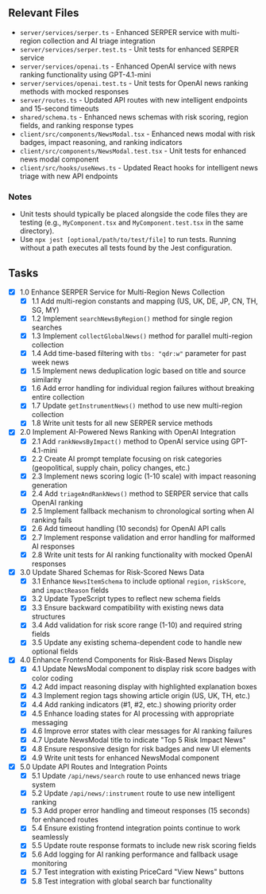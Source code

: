 ## Relevant Files

- `server/services/serper.ts` - Enhanced SERPER service with multi-region collection and AI triage integration
- `server/services/serper.test.ts` - Unit tests for enhanced SERPER service
- `server/services/openai.ts` - Enhanced OpenAI service with news ranking functionality using GPT-4.1-mini
- `server/services/openai.test.ts` - Unit tests for OpenAI news ranking methods with mocked responses
- `server/routes.ts` - Updated API routes with new intelligent endpoints and 15-second timeouts
- `shared/schema.ts` - Enhanced news schemas with risk scoring, region fields, and ranking response types
- `client/src/components/NewsModal.tsx` - Enhanced news modal with risk badges, impact reasoning, and ranking indicators
- `client/src/components/NewsModal.test.tsx` - Unit tests for enhanced news modal component
- `client/src/hooks/useNews.ts` - Updated React hooks for intelligent news triage with new API endpoints

### Notes

- Unit tests should typically be placed alongside the code files they are testing (e.g., `MyComponent.tsx` and `MyComponent.test.tsx` in the same directory).
- Use `npx jest [optional/path/to/test/file]` to run tests. Running without a path executes all tests found by the Jest configuration.

## Tasks

- [x] 1.0 Enhance SERPER Service for Multi-Region News Collection
  - [x] 1.1 Add multi-region constants and mapping (US, UK, DE, JP, CN, TH, SG, MY)
  - [x] 1.2 Implement `searchNewsByRegion()` method for single region searches
  - [x] 1.3 Implement `collectGlobalNews()` method for parallel multi-region collection
  - [x] 1.4 Add time-based filtering with `tbs: "qdr:w"` parameter for past week news
  - [x] 1.5 Implement news deduplication logic based on title and source similarity
  - [x] 1.6 Add error handling for individual region failures without breaking entire collection
  - [x] 1.7 Update `getInstrumentNews()` method to use new multi-region collection
  - [x] 1.8 Write unit tests for all new SERPER service methods

- [x] 2.0 Implement AI-Powered News Ranking with OpenAI Integration
  - [x] 2.1 Add `rankNewsByImpact()` method to OpenAI service using GPT-4.1-mini
  - [x] 2.2 Create AI prompt template focusing on risk categories (geopolitical, supply chain, policy changes, etc.)
  - [x] 2.3 Implement news scoring logic (1-10 scale) with impact reasoning generation
  - [x] 2.4 Add `triageAndRankNews()` method to SERPER service that calls OpenAI ranking
  - [x] 2.5 Implement fallback mechanism to chronological sorting when AI ranking fails
  - [x] 2.6 Add timeout handling (10 seconds) for OpenAI API calls
  - [x] 2.7 Implement response validation and error handling for malformed AI responses
  - [x] 2.8 Write unit tests for AI ranking functionality with mocked OpenAI responses

- [x] 3.0 Update Shared Schemas for Risk-Scored News Data
  - [x] 3.1 Enhance `NewsItemSchema` to include optional `region`, `riskScore`, and `impactReason` fields
  - [x] 3.2 Update TypeScript types to reflect new schema fields
  - [x] 3.3 Ensure backward compatibility with existing news data structures
  - [x] 3.4 Add validation for risk score range (1-10) and required string fields
  - [x] 3.5 Update any existing schema-dependent code to handle new optional fields

- [x] 4.0 Enhance Frontend Components for Risk-Based News Display
  - [x] 4.1 Update NewsModal component to display risk score badges with color coding
  - [x] 4.2 Add impact reasoning display with highlighted explanation boxes
  - [x] 4.3 Implement region tags showing article origin (US, UK, TH, etc.)
  - [x] 4.4 Add ranking indicators (#1, #2, etc.) showing priority order
  - [x] 4.5 Enhance loading states for AI processing with appropriate messaging
  - [x] 4.6 Improve error states with clear messages for AI ranking failures
  - [x] 4.7 Update NewsModal title to indicate "Top 5 Risk Impact News"
  - [x] 4.8 Ensure responsive design for risk badges and new UI elements
  - [x] 4.9 Write unit tests for enhanced NewsModal component

- [x] 5.0 Update API Routes and Integration Points
  - [x] 5.1 Update `/api/news/search` route to use enhanced news triage system
  - [x] 5.2 Update `/api/news/:instrument` route to use new intelligent ranking
  - [x] 5.3 Add proper error handling and timeout responses (15 seconds) for enhanced routes
  - [x] 5.4 Ensure existing frontend integration points continue to work seamlessly
  - [x] 5.5 Update route response formats to include new risk scoring fields
  - [x] 5.6 Add logging for AI ranking performance and fallback usage monitoring
  - [x] 5.7 Test integration with existing PriceCard "View News" buttons
  - [x] 5.8 Test integration with global search bar functionality 